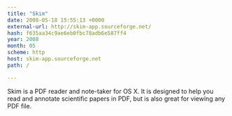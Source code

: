 ```yaml
---
title: "Skim"
date: 2008-05-18 15:55:13 +0000
external-url: http://skim-app.sourceforge.net/
hash: f635aa34c9ae6eb0fbc78adb6e587ff4
year: 2008
month: 05
scheme: http
host: skim-app.sourceforge.net
path: /

---
```


Skim is a PDF reader and note-taker for OS X. It is designed to help you read and annotate scientific papers in PDF, but is also great for viewing any PDF file.

